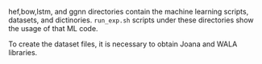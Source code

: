 hef,bow,lstm, and ggnn directories contain the machine learning scripts, datasets, and dictinories.
`run_exp.sh` scripts under these directories show the usage of that ML code.

To create the dataset files, it is necessary to obtain Joana and WALA libraries.
